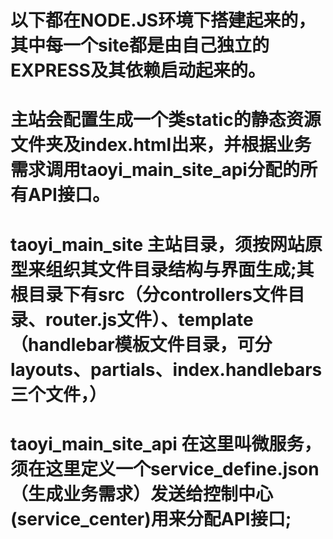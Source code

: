 
# 以下都在NODE.JS环境下搭建起来的，其中每一个site都是由自己独立的EXPRESS及其依赖启动起来的。
# 主站会配置生成一个类static的静态资源文件夹及index.html出来，并根据业务需求调用taoyi_main_site_api分配的所有API接口。
# taoyi_main_site 主站目录，须按网站原型来组织其文件目录结构与界面生成;其根目录下有src（分controllers文件目录、router.js文件）、template（handlebar模板文件目录，可分layouts、partials、index.handlebars三个文件，）
# taoyi_main_site_api 在这里叫微服务，须在这里定义一个service_define.json（生成业务需求）发送给控制中心(service_center)用来分配API接口;

